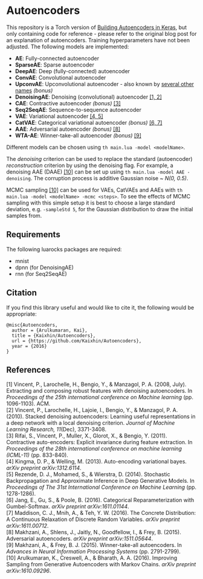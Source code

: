 Autoencoders
============

This repository is a Torch version of [Building Autoencoders in Keras](http://blog.keras.io/building-autoencoders-in-keras.html), but only containing code for reference - please refer to the original blog post for an explanation of autoencoders. Training hyperparameters have not been adjusted. The following models are implemented:

- **AE**: Fully-connected autoencoder
- **SparseAE**: Sparse autoencoder
- **DeepAE**: Deep (fully-connected) autoencoder
- **ConvAE**: Convolutional autoencoder
- **UpconvAE**: Upconvolutional autoencoder - also known by [several other names](https://github.com/torch/nn/blob/master/doc/convolution.md#spatialfullconvolution) *(bonus)*
- **DenoisingAE**: Denoising (convolutional) autoencoder [[1, 2]](#references)
- **CAE**: Contractive autoencoder *(bonus)* [[3]](#references)
- **Seq2SeqAE**: Sequence-to-sequence autoencoder
- **VAE**: Variational autoencoder [[4, 5]](#references)
- **CatVAE**: Categorical variational autoencoder *(bonus)* [[6, 7]](#references)
- **AAE**: Adversarial autoencoder *(bonus)* [[8]](#references)
- **WTA-AE**: Winner-take-all autoencoder *(bonus)* [[9]](#references)

Different models can be chosen using `th main.lua -model <modelName>`.

The *denoising* criterion can be used to replace the standard (autoencoder) *reconstruction* criterion by using the denoising flag. For example, a denoising AAE (DAAE) [[10]](#references) can be set up using `th main.lua -model AAE -denoising`. The corruption process is additive Gaussian noise *~ N(0, 0.5)*.

MCMC sampling [[10]](#references) can be used for VAEs, CatVAEs and AAEs with `th main.lua -model <modelName> -mcmc <steps>`. To see the effects of MCMC sampling with this simple setup it is best to choose a large standard deviation, e.g. `-sampleStd 5`, for the Gaussian distribution to draw the initial samples from.

Requirements
------------

The following luarocks packages are required:

- mnist
- dpnn (for DenoisingAE)
- rnn (for Seq2SeqAE)


Citation
--------

If you find this library useful and would like to cite it, the following would be appropriate:

```
@misc{Autoencoders,
  author = {Arulkumaran, Kai},
  title = {Kaixhin/Autoencoders},
  url = {https://github.com/Kaixhin/Autoencoders},
  year = {2016}
}
```

References
----------
[1] Vincent, P., Larochelle, H., Bengio, Y., & Manzagol, P. A. (2008, July). Extracting and composing robust features with denoising autoencoders. In *Proceedings of the 25th international conference on Machine learning* (pp. 1096-1103). ACM.  
[2] Vincent, P., Larochelle, H., Lajoie, I., Bengio, Y., & Manzagol, P. A. (2010). Stacked denoising autoencoders: Learning useful representations in a deep network with a local denoising criterion. *Journal of Machine Learning Research, 11*(Dec), 3371-3408.  
[3] Rifai, S., Vincent, P., Muller, X., Glorot, X., & Bengio, Y. (2011). Contractive auto-encoders: Explicit invariance during feature extraction. In *Proceedings of the 28th international conference on machine learning (ICML-11)* (pp. 833-840).  
[4] Kingma, D. P., & Welling, M. (2013). Auto-encoding variational bayes. *arXiv preprint arXiv:1312.6114*.  
[5] Rezende, D. J., Mohamed, S., & Wierstra, D. (2014). Stochastic Backpropagation and Approximate Inference in Deep Generative Models. In *Proceedings of The 31st International Conference on Machine Learning* (pp. 1278-1286).  
[6] Jang, E., Gu, S., & Poole, B. (2016). Categorical Reparameterization with Gumbel-Softmax. *arXiv preprint arXiv:1611.01144*.  
[7] Maddison, C. J., Mnih, A., & Teh, Y. W. (2016). The Concrete Distribution: A Continuous Relaxation of Discrete Random Variables. *arXiv preprint arXiv:1611.00712*.  
[8] Makhzani, A., Shlens, J., Jaitly, N., Goodfellow, I., & Frey, B. (2015). Adversarial autoencoders. *arXiv preprint arXiv:1511.05644*.  
[9] Makhzani, A., & Frey, B. J. (2015). Winner-take-all autoencoders. In *Advances in Neural Information Processing Systems* (pp. 2791-2799).  
[10] Arulkumaran, K., Creswell, A., & Bharath, A. A. (2016). Improving Sampling from Generative Autoencoders with Markov Chains. *arXiv preprint arXiv:1610.09296*.  
